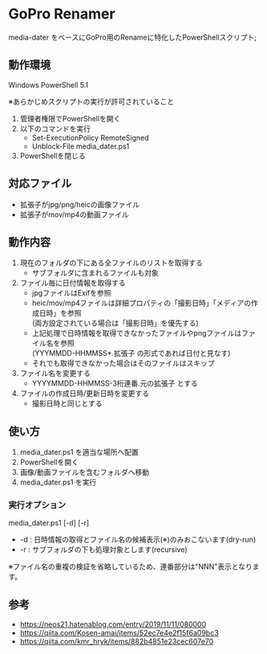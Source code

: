 # GoPro Renamer

media-dater をベースにGoPro用のRenameに特化したPowerShellスクリプト;

## 動作環境

Windows PowerShell 5.1

※あらかじめスクリプトの実行が許可されていること

1. 管理者権限でPowerShellを開く
2. 以下のコマンドを実行
    - Set-ExecutionPolicy RemoteSigned
    - Unblock-File media_dater.ps1
3. PowerShellを閉じる

## 対応ファイル

- 拡張子がjpg/png/heicの画像ファイル
- 拡張子がmov/mp4の動画ファイル

## 動作内容

1. 現在のフォルダの下にある全ファイルのリストを取得する
   - サブフォルダに含まれるファイルも対象
2. ファイル毎に日付情報を取得する
   - jpgファイルはExifを参照
   - heic/mov/mp4ファイルは詳細プロパティの「撮影日時」「メディアの作成日時」を参照  
       (両方設定されている場合は「撮影日時」を優先する)
   - 上記処理で日時情報を取得できなかったファイルやpngファイルはファイル名を参照  
     (YYYMMDD-HHMMSS\*.拡張子 の形式であれば日付と見なす)
   - それでも取得できなかった場合はそのファイルはスキップ
3. ファイル名を変更する
   - YYYYMMDD-HHMMSS-3桁連番.元の拡張子 とする
4. ファイルの作成日時/更新日時を変更する
   - 撮影日時と同じとする

## 使い方

1. media_dater.ps1 を適当な場所へ配置
2. PowerShellを開く
3. 画像/動画ファイルを含むフォルダへ移動
4. media_dater.ps1 を実行

### 実行オプション

media_dater.ps1 [-d] [-r]
- -d : 日時情報の取得とファイル名の候補表示(※)のみおこないます(dry-run)
- -r : サブフォルダの下も処理対象とします(recursive)

※ファイル名の重複の検証を省略しているため、連番部分は"NNN"表示となります。

## 参考

- https://neos21.hatenablog.com/entry/2019/11/11/080000
- https://qiita.com/Kosen-amai/items/52ec7e4e2f15f6a09bc3
- https://qiita.com/kmr_hryk/items/882b4851e23cec607e70


